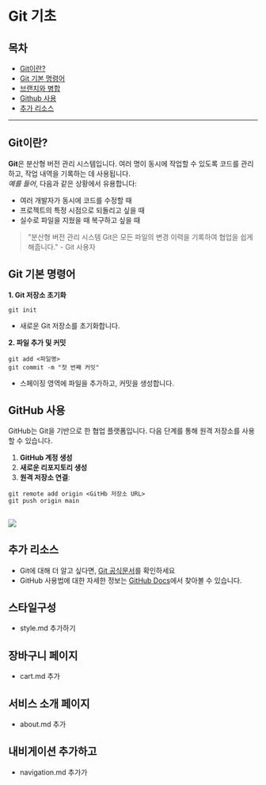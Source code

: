 # Git 기초

## 목차
- [Git이란?](https://www.miricanvas.com/v/13sin0x)
- [Git 기본 명령어](https://www.miricanvas.com/v/13siuyd)
- [브랜치와 병합](https://www.miricanvas.com/v/13sm5mv)
- [Github 사용](https://www.miricanvas.com/v/13sjizq)
- [추가 리소스](https://docs.google.com/document/d/1Se6HsILhCsNbqsjtrBktUzRz8_XBm-FFXcJQodZoSH8/edit?tab=t.0#heading=h.10ccv8j1pujz)
---
## Git이란?

**Git**은 분산형 버전 관리 시스템입니다. 여러 명이 동시에 작업할 수 있도록 코드를 관리하고, 작업 내역을 기록하는 데 사용됩니다.
<br>
*예를 들어*, 다음과 같은 상황에서 유용합니다:
- 여러 개발자가 동시에 코드를 수정할 때
- 프로젝트의 특정 시점으로 되돌리고 싶을 때
- 실수로 파일을 지웠을 때 복구하고 싶을 때

> "분산형 버전 관리 시스템 Git은 모든 파일의 변경 이력을 기록하여 협업을 쉽게 해줍니다." - Git 사용자

## Git 기본 명령어
**1. Git 저장소 초기화**
```
git init
```
- 새로운 Git 저장소를 초기화합니다.

**2. 파일 추가 및 커밋**
```
git add <파일명>
git commit -m "첫 번째 커밋"
```
- 스페이징 영역에 파일을 추가하고, 커밋을 생성합니다.
## GitHub 사용
GitHub는 Git을 기반으로 한 협업 플랫폼입니다. 다음 단계를 통해 원격 저장소를 사용할 수 있습니다.
1. **GitHub 계정 생성**
2. **새로운 리포지토리 생성**
3. **원격 저장소 연결**:
```
git remote add origin <GitHb 저장소 URL>
git push origin main
```
![](https://encrypted-tbn0.gstatic.com/images?q=tbn:ANd9GcQ54N0tDCIIyp1dWyc8z6R6YsF-t47Bw_SOfw&s)
---
## 추가 리소스
- Git에 대해 더 알고 싶다면, [Git 공식문서](https://git-scm.com/)를 확인하세요
- GitHub 사용법에 대한 자세한 정보는 [GitHub Docs](https://docs.github.com/ko)에서 찾아볼 수 있습니다.

## 스타일구성
- style.md 추가하기

## 장바구니 페이지
- cart.md 추가

## 서비스 소개 페이지
- about.md 추가

## 내비게이션 추가하고
- navigation.md 추가가
